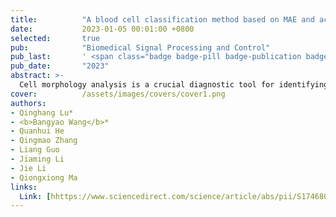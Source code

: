 ```yaml
---
title:          "A blood cell classification method based on MAE and active learning"
date:           2023-01-05 00:01:00 +0800
selected:       true
pub:            "Biomedical Signal Processing and Control"
pub_last:       ' <span class="badge badge-pill badge-publication badge-success">Journal</span>'
pub_date:       "2023"
abstract: >-
  Cell morphology analysis is a crucial diagnostic tool for identifying blood diseases. This paper proposes a blood cell classification method based on Masked Autoencoder (MAE) and active learning (AL) to select the most valuable samples for labeling. The proposed approach achieves comparable classification performance to SOTA method based on ResNeXt when utilizing only 20% of the labeled data.
cover:          /assets/images/covers/cover1.png
authors:
- Qinghang Lu*
- <b>Bangyao Wang</b>*
- Quanhui He
- Qingmao Zhang
- Liang Guo
- Jiaming Li
- Jie Li
- Qiongxiong Ma
links:
  Link: [hhttps://www.sciencedirect.com/science/article/abs/pii/S1746809423012466]
---
```

